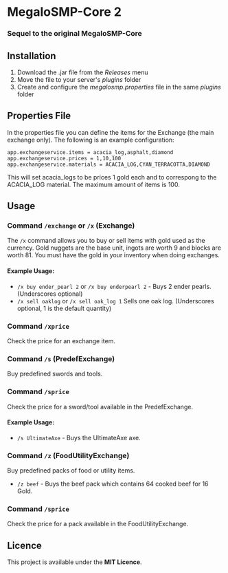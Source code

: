 # MegaloSMP-Core 2
### Sequel to the original MegaloSMP-Core
## Installation
1. Download the .jar file from the *Releases* menu
2. Move the file to your server's *plugins* folder
3. Create and configure the *megalosmp.properties* file in the same *plugins* folder
## Properties File
In the properties file you can define the items for the Exchange (the main exchange only). The following is an example configuration:
```
app.exchangeservice.items = acacia_log,asphalt,diamond
app.exchangeservice.prices = 1,10,100
app.exchangeservice.materials = ACACIA_LOG,CYAN_TERRACOTTA,DIAMOND
```
This will set acacia_logs to be prices 1 gold each and to correspong to the ACACIA_LOG material. The maximum amount of items is 100.
## Usage
### Command `/exchange` or `/x` (Exchange)
The `/x` command allows you to buy or sell items with gold used as the currency. Gold nuggets are the base unit, ingots are worth 9 and blocks are worth 81. You must have the gold in your inventory when doing exchanges.
#### Example Usage:
- `/x buy ender_pearl 2` or `/x buy enderpearl 2` - Buys 2 ender pearls. (Underscores optional)
- `/x sell oaklog` or `/x sell oak_log 1` Sells one oak log. (Underscores optional, 1 is the default quantity)
### Command `/xprice`
Check the price for an exchange item.
### Command `/s` (PredefExchange)
Buy predefined swords and tools.
### Command `/sprice`
Check the price for a sword/tool available in the PredefExchange.
#### Example Usage:
- `/s UltimateAxe` - Buys the UltimateAxe axe.
### Command `/z` (FoodUtilityExchange)
Buy predefined packs of food or utility items.
- `/z beef` - Buys the beef pack which contains 64 cooked beef for 16 Gold.
### Command `/sprice`
Check the price for a pack available in the FoodUtilityExchange.
## Licence
This project is available under the **MIT Licence**.
